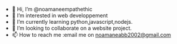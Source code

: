 - 👋 Hi, I’m @noamaneempathethic
- 👀 I’m interested in web developpement
- 🌱 I’m currently learning python,javascript,nodejs.
- 💞️ I’m looking to collaborate on a website project.
- 📫 How to reach me :email me on noamaneabb2002@gmail.com

<!---
noamaneempathethic/noamaneempathethic is a ✨ special ✨ repository because its `README.md` (this file) appears on your GitHub profile.
You can click the Preview link to take a look at your changes.
--->
